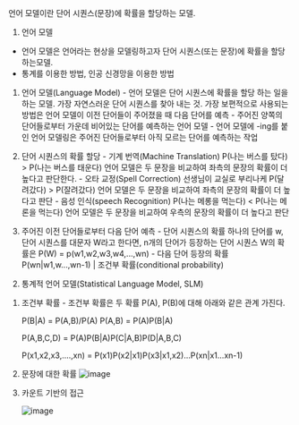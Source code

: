 언어 모델이란 단어 시퀀스(문장)에 확률을 할당하는 모델.

1) 언어 모델
  - 언어 모델은 언어라는 현상을 모델링하고자 단어 시퀀스(또는 문장)에 확률을 할당 하는모델.
  - 통계를 이용한 방법, 인공 신경망을 이용한 방법
  
  1. 언어 모델(Language Model)
    - 언어 모델은 단어 시퀀스에 확률을 할당 하는 일을 하는 모델. 가장 자연스러운 단어 시퀀스를 찾아 내는 것. 가장 보편적으로 사용되는 방법은 언어 모델이 이전 단어들이 주어졌을 때 다음 단어를 예측
    - 주어진 양쪽의 단어들로부터 가운데 비어있는 단어를 예측하는 언어 모델
    - 언어 모델에 -ing를 붙인 언어 모델링은 주어진 단어들로부터 아직 모르는 단어를 예측하는 작업


  2. 단어 시퀀스의 확률 할당
    - 기계 번역(Machine Translation)
      P(나는 버스를 탔다) > P(나는 버스를 태운다)
      언어 모델은 두 문장을 비교하여 좌측의 문장의 확률이 더 높다고 판단한다.
    - 오타 교정(Spell Correction)
      선생님이 교실로 부리나케
      P(달려갔다) > P(잘려갔다)
      언어 모델은 두 문장을 비교하여 좌측의 문장의 확률이 더 높다고 판단
    - 음성 인식(speech Recognition)
      P(나는 메롱을 먹는다) < P(나는 메론을 먹는다)
      언어 모델은 두 문장을 비교하여 우측의 문장의 확률이 더 높다고 판단
    
  3. 주어진 이전 단어들로부터 다음 단어 예측
    - 단어 시퀀스의 확률
      하나의 단어를 w, 단어 시퀀스를 대문자 W라고 한다면, n개의 단어가 등장하는 단어 시퀀스 W의 확률은
      P(W) = p(w1,w2,w3,w4,...,wn)
    - 다음 단어 등장의 확률
      P(wn|w1,w...,wn-1) | 조건부 확률(conditional probability)
      
 
 2) 통계적 언어 모델(Statistical Language Model, SLM)
  1. 조건부 확률
    - 조건부 확률은 두 확률 P(A), P(B)에 대해 아래와 같은 관계 가진다.
    
      P(B|A) = P(A,B)/P(A)
      P(A,B) = P(A)P(B|A)
      
      P(A,B,C,D) = P(A)P(B|A)P(C|A,B)P(D|A,B,C)
      
      P(x1,x2,x3,....,xn) = P(x1)P(x2|x1)P(x3|x1,x2)...P(xn|x1...xn-1)
      
  2. 문장에 대한 확률 
      ![image](https://user-images.githubusercontent.com/37740450/120448841-e94cd680-c3c6-11eb-94c7-3bdbe4c5cf9d.png)

  3. 카운트 기반의 접근
  
      ![image](https://user-images.githubusercontent.com/37740450/120448986-100b0d00-c3c7-11eb-8168-3eb9bef3f12b.png)

      
      
      
      
      
